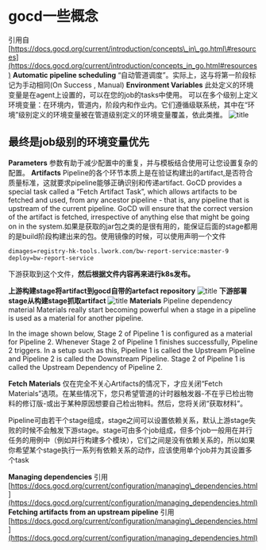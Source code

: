 # gocd一些概念

引用自[https://docs.gocd.org/current/introduction/concepts\_in\_go.html\#resources](https://docs.gocd.org/current/introduction/concepts_in_go.html#resources) **Automatic pipeline scheduling** “自动管道调度”。实际上，这与将第一阶段标记为手动相同\(On Success , Manual\) **Environment Variables** 此处定义的环境变量是在agent上设置的，可以在您的job的tasks中使用。 可以在多个级别上定义环境变量：在环境内，管道内，阶段内和作业内。它们遵循级联系统，其中在“环境”级别定义的环境变量被在管道级别定义的环境变量覆盖，依此类推。 ![title](https://leanote.com/api/file/getImage?fileId=5db7b588ab6441133600024c)

## **最终是job级别的环境变量优先**

**Parameters** 参数有助于减少配置中的重复，并与模板结合使用可让您设置复杂的配置。 **Artifacts** Pipeline的各个环节本质上是在验证构建出的artifact,是否符合质量标准，这就要求pipeline能够正确识别和传递artifact. GoCD provides a special task called a “Fetch Artifact Task”, which allows artifacts to be fetched and used, from any ancestor pipeline - that is, any pipeline that is upstream of the current pipeline. GoCD will ensure that the correct version of the artifact is fetched, irrespective of anything else that might be going on in the system.如果是获取的jar包之类的是很有用的，能保证后面的stage都用的是build阶段构建出来的包。使用镜像的时候，可以使用声明一个文件

```text
dimages=registry-hk-tools.lwork.com/bw-report-service:master-9
deploy=bw-report-service
```

下游获取到这个文件，**然后根据文件内容再来进行k8s发布。**

**上游构建stage将artifact到gocd自带的artefact repository** ![title](https://leanote.com/api/file/getImage?fileId=5db6ad44ab64414a420008ef) **下游部署stage从构建stage抓取artifact** ![title](https://leanote.com/api/file/getImage?fileId=5db6adbdab64414847000989) **Materials** Pipeline dependency material Materials really start becoming powerful when a stage in a pipeline is used as a material for another pipeline.

In the image shown below, Stage 2 of Pipeline 1 is configured as a material for Pipeline 2. Whenever Stage 2 of Pipeline 1 finishes successfully, Pipeline 2 triggers. In a setup such as this, Pipeline 1 is called the Upstream Pipeline and Pipeline 2 is called the Downstream Pipeline. Stage 2 of Pipeline 1 is called the Upstream Dependency of Pipeline 2.

**Fetch Materials** 仅在完全不关心Artifacts的情况下，才应关闭“Fetch Materials”选项。在某些情况下，您只希望管道的计时器触发器-不在乎已检出物料的修订版-或出于某种原因想要自己检出物料。然后，您将关闭“获取材料”。

Pipeline可由若干个stage组成，stage之间可以设置依赖关系，默认上游stage失败的时候不会触发下游stage。stage可由多个job组成，但多个job一般用在并行任务的用例中（例如并行构建多个模块），它们之间是没有依赖关系的，所以如果你希望某个stage执行一系列有依赖关系的动作，应该使用单个job并为其设置多个task

**Managing dependencies** 引用[https://docs.gocd.org/current/configuration/managing\_dependencies.html](https://docs.gocd.org/current/configuration/managing_dependencies.html) **Fetching artifacts from an upstream pipeline** 引用[https://docs.gocd.org/current/configuration/managing\_dependencies.html](https://docs.gocd.org/current/configuration/managing_dependencies.html)

